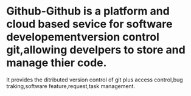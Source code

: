 # Github-Github is a platform and cloud based sevice for software developementversion control git,allowing develpers to store and manage thier code.
It provides the ditributed version control of git plus access control,bug traking,software feature,request,task management. 
